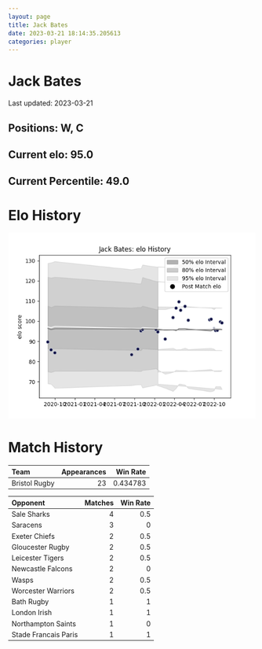 ```yaml
---  
layout: page  
title: Jack Bates  
date: 2023-03-21 18:14:35.205613  
categories: player  
---
```

# Jack Bates


Last updated: 2023-03-21
## Positions: W, C

## Current elo: 95.0

## Current Percentile: 49.0

# Elo History


![elo history](history_JackBates.png)
# Match History


| Team          |   Appearances |   Win Rate |
|:--------------|--------------:|-----------:|
| Bristol Rugby |            23 |   0.434783 |

| Opponent             |   Matches |   Win Rate |
|:---------------------|----------:|-----------:|
| Sale Sharks          |         4 |        0.5 |
| Saracens             |         3 |        0   |
| Exeter Chiefs        |         2 |        0.5 |
| Gloucester Rugby     |         2 |        0.5 |
| Leicester Tigers     |         2 |        0.5 |
| Newcastle Falcons    |         2 |        0   |
| Wasps                |         2 |        0.5 |
| Worcester Warriors   |         2 |        0.5 |
| Bath Rugby           |         1 |        1   |
| London Irish         |         1 |        1   |
| Northampton Saints   |         1 |        0   |
| Stade Francais Paris |         1 |        1   |